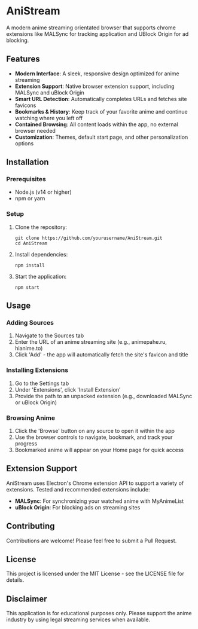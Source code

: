 # AniStream

A modern anime streaming orientated browser that supports chrome extensions like MALSync for tracking application and UBlock Origin for ad blocking.

## Features

- **Modern Interface**: A sleek, responsive design optimized for anime streaming
- **Extension Support**: Native browser extension support, including MALSync and uBlock Origin
- **Smart URL Detection**: Automatically completes URLs and fetches site favicons
- **Bookmarks & History**: Keep track of your favorite anime and continue watching where you left off
- **Contained Browsing**: All content loads within the app, no external browser needed
- **Customization**: Themes, default start page, and other personalization options

## Installation

### Prerequisites

- Node.js (v14 or higher)
- npm or yarn

### Setup

1. Clone the repository:
   ```
   git clone https://github.com/yourusername/AniStream.git
   cd AniStream
   ```

2. Install dependencies:
   ```
   npm install
   ```

3. Start the application:
   ```
   npm start
   ```

## Usage

### Adding Sources

1. Navigate to the Sources tab
2. Enter the URL of an anime streaming site (e.g., animepahe.ru, hianime.to)
3. Click 'Add' - the app will automatically fetch the site's favicon and title

### Installing Extensions

1. Go to the Settings tab
2. Under 'Extensions', click 'Install Extension'
3. Provide the path to an unpacked extension (e.g., downloaded MALSync or uBlock Origin)

### Browsing Anime

1. Click the 'Browse' button on any source to open it within the app
2. Use the browser controls to navigate, bookmark, and track your progress
3. Bookmarked anime will appear on your Home page for quick access

## Extension Support

AniStream uses Electron's Chrome extension API to support a variety of extensions. Tested and recommended extensions include:

- **MALSync**: For synchronizing your watched anime with MyAnimeList
- **uBlock Origin**: For blocking ads on streaming sites

## Contributing

Contributions are welcome! Please feel free to submit a Pull Request.

## License

This project is licensed under the MIT License - see the LICENSE file for details.

## Disclaimer

This application is for educational purposes only. Please support the anime industry by using legal streaming services when available.
